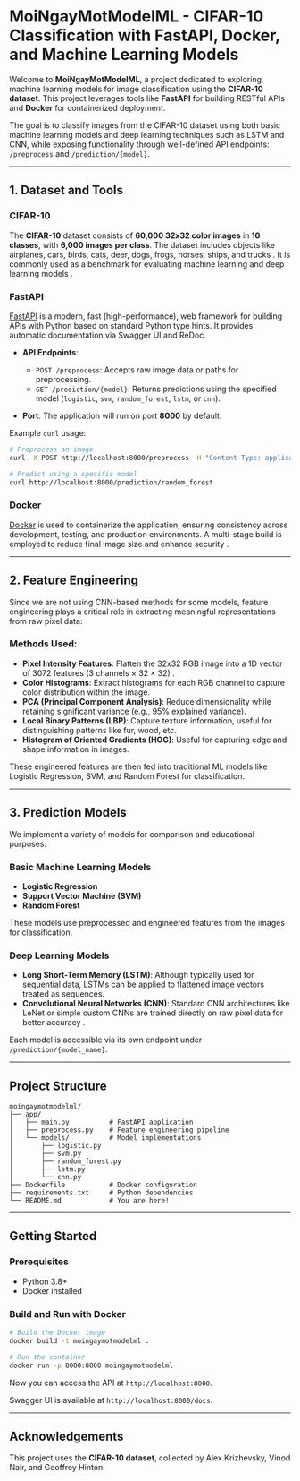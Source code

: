 # MoiNgayMotModelML - CIFAR-10 Classification with FastAPI, Docker, and Machine Learning Models

Welcome to **MoiNgayMotModelML**, a project dedicated to exploring machine learning models for image classification using the **CIFAR-10 dataset**. This project leverages tools like **FastAPI** for building RESTful APIs and **Docker** for containerized deployment.

The goal is to classify images from the CIFAR-10 dataset using both basic machine learning models and deep learning techniques such as LSTM and CNN, while exposing functionality through well-defined API endpoints: `/preprocess` and `/prediction/{model}`.

---

## 1. Dataset and Tools

### CIFAR-10
The **CIFAR-10** dataset consists of **60,000 32x32 color images** in **10 classes**, with **6,000 images per class**. The dataset includes objects like airplanes, cars, birds, cats, deer, dogs, frogs, horses, ships, and trucks . It is commonly used as a benchmark for evaluating machine learning and deep learning models .

### FastAPI
[FastAPI](https://fastapi.tiangolo.com/) is a modern, fast (high-performance), web framework for building APIs with Python based on standard Python type hints. It provides automatic documentation via Swagger UI and ReDoc.

- **API Endpoints**:
  - `POST /preprocess`: Accepts raw image data or paths for preprocessing.
  - `GET /prediction/{model}`: Returns predictions using the specified model (`logistic`, `svm`, `random_forest`, `lstm`, or `cnn`).

- **Port**: The application will run on port **8000** by default.

Example `curl` usage:
```bash
# Preprocess an image
curl -X POST http://localhost:8000/preprocess -H "Content-Type: application/json" -d '{"image_path": "path/to/image.png"}'

# Predict using a specific model
curl http://localhost:8000/prediction/random_forest
```

### Docker
[Docker](https://www.docker.com/) is used to containerize the application, ensuring consistency across development, testing, and production environments. A multi-stage build is employed to reduce final image size and enhance security .

---

## 2. Feature Engineering

Since we are not using CNN-based methods for some models, feature engineering plays a critical role in extracting meaningful representations from raw pixel data:

### Methods Used:
- **Pixel Intensity Features**: Flatten the 32x32 RGB image into a 1D vector of 3072 features (3 channels × 32 × 32) .
- **Color Histograms**: Extract histograms for each RGB channel to capture color distribution within the image.
- **PCA (Principal Component Analysis)**: Reduce dimensionality while retaining significant variance (e.g., 95% explained variance).
- **Local Binary Patterns (LBP)**: Capture texture information, useful for distinguishing patterns like fur, wood, etc.
- **Histogram of Oriented Gradients (HOG)**: Useful for capturing edge and shape information in images.

These engineered features are then fed into traditional ML models like Logistic Regression, SVM, and Random Forest for classification.

---

## 3. Prediction Models

We implement a variety of models for comparison and educational purposes:

### Basic Machine Learning Models
- **Logistic Regression**
- **Support Vector Machine (SVM)**
- **Random Forest**

These models use preprocessed and engineered features from the images for classification.

### Deep Learning Models
- **Long Short-Term Memory (LSTM)**: Although typically used for sequential data, LSTMs can be applied to flattened image vectors treated as sequences.
- **Convolutional Neural Networks (CNN)**: Standard CNN architectures like LeNet or simple custom CNNs are trained directly on raw pixel data for better accuracy .

Each model is accessible via its own endpoint under `/prediction/{model_name}`.

---

## Project Structure

```
moingaymotmodelml/
├── app/
│   ├── main.py          # FastAPI application
│   ├── preprocess.py    # Feature engineering pipeline
│   └── models/          # Model implementations
│       ├── logistic.py
│       ├── svm.py
│       ├── random_forest.py
│       ├── lstm.py
│       └── cnn.py
├── Dockerfile           # Docker configuration
├── requirements.txt     # Python dependencies
└── README.md            # You are here!
```

---

## Getting Started

### Prerequisites
- Python 3.8+
- Docker installed

### Build and Run with Docker

```bash
# Build the Docker image
docker build -t moingaymotmodelml .

# Run the container
docker run -p 8000:8000 moingaymotmodelml
```

Now you can access the API at `http://localhost:8000`.

Swagger UI is available at `http://localhost:8000/docs`.

---

## Acknowledgements

This project uses the **CIFAR-10 dataset**, collected by Alex Krizhevsky, Vinod Nair, and Geoffrey Hinton.
